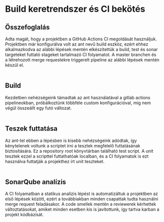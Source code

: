 <h1>Build keretrendszer és CI bekötés</h1>

<h2>Összefoglalás</h2>
Adta magát, hogy a projektben a GitHub Actions CI megoldását használjuk. Projektben már konfigurálva volt az ant nevű build eszköz, ezért ehhez alkalmazkodva az alábbi lépések mentén elkészítettük a build, test és sonar targeteket futtató stageket tartalmazó CI folyamatot. A master branchen és a létrehozott merge requestekre triggerelt pipeline az alábbi lépések mentén készül el.
<br>
<br>
<h2>Build</h2>
Kezdetben nehézségeink támadtak az ant használatával a gitlab actions pipelineokban, próbálkoztünk többféle custom konfigurációval, míg nem végül összeállt egy futó változat. <br>

<br>
<h2>Teszek futtatása</h2>
Az ant-tel ebben a lépésben is kisebb nehézségeink adódtak, így kénytelenek voltunk a scriptet írni a tesztek megfelelő futtatásának biztosítására. Ez a repository root könyvtárban található test script. A unit tesztek ezzel a scripttel futtathatóak localban, és a CI folyamatok is ezt használva futtatják a projekthez írt unit teszteket.
<br>
<br>
<h2>SonarQube analízis</h2>
A CI folyamatban a statikus analízis lépést is automatizáltuk a projektben az első lépések között, ezért a továbbiakban minden csapattak tudta használni merge request feladásakor. A code smellek mentén a reviewerek kérhettek változtatásokat, amiket minden esetben kis is javítottunk, így tartva karban a projekt kódbázisát.

